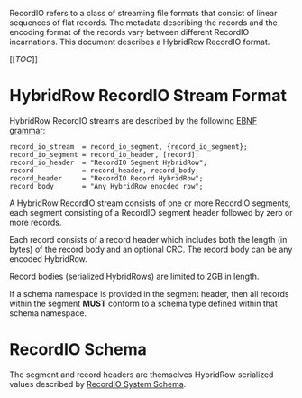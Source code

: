 ﻿RecordIO refers to a class of streaming file formats that consist of
linear sequences of flat records. The metadata describing the records and the
encoding format of the records vary between different RecordIO incarnations.
This document describes a HybridRow RecordIO format.

[[_TOC_]]

# HybridRow RecordIO Stream Format
HybridRow RecordIO streams are described by the following
[EBNF grammar](https://en.wikipedia.org/wiki/Extended_Backus%E2%80%93Naur_form):

```ebnf
record_io_stream  = record_io_segment, {record_io_segment};
record_io_segment = record_io_header, [record];
record_io_header  = "RecordIO Segment HybridRow";
record            = record_header, record_body;
record_header     = "RecordIO Record HybridRow";
record_body       = "Any HybridRow enocded row";
```

A HybridRow RecordIO stream consists of one or more RecordIO segments, each
segment consisting of a RecordIO segment header followed by zero or more 
records.

Each record consists of a record header which includes both the length
(in bytes) of the record body and an optional CRC. The record body can be any
encoded HybridRow.

Record bodies (serialized HybridRows) are limited to 2GB in length.

If a schema namespace is provided in the segment header, then all records
within the segment **MUST** conform to a schema type defined within that
schema namespace.


# RecordIO Schema
The segment and record headers are themselves HybridRow serialized values
described by [RecordIO System Schema](../SystemSchemas/RecordIOSchema.json).
